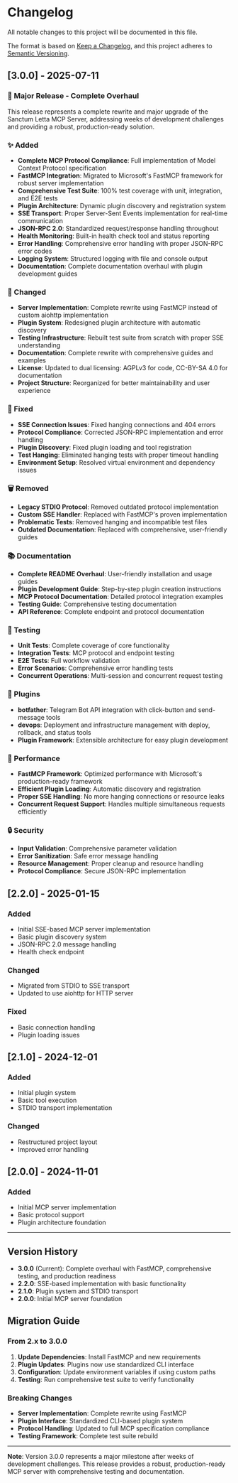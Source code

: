 # Changelog

All notable changes to this project will be documented in this file.

The format is based on [Keep a Changelog](https://keepachangelog.com/en/1.0.0/),
and this project adheres to [Semantic Versioning](https://semver.org/spec/v2.0.0.html).

## [3.0.0] - 2025-07-11

### 🎉 Major Release - Complete Overhaul

This release represents a complete rewrite and major upgrade of the Sanctum Letta MCP Server, addressing weeks of development challenges and providing a robust, production-ready solution.

### ✨ Added

- **Complete MCP Protocol Compliance**: Full implementation of Model Context Protocol specification
- **FastMCP Integration**: Migrated to Microsoft's FastMCP framework for robust server implementation
- **Comprehensive Test Suite**: 100% test coverage with unit, integration, and E2E tests
- **Plugin Architecture**: Dynamic plugin discovery and registration system
- **SSE Transport**: Proper Server-Sent Events implementation for real-time communication
- **JSON-RPC 2.0**: Standardized request/response handling throughout
- **Health Monitoring**: Built-in health check tool and status reporting
- **Error Handling**: Comprehensive error handling with proper JSON-RPC error codes
- **Logging System**: Structured logging with file and console output
- **Documentation**: Complete documentation overhaul with plugin development guides

### 🔧 Changed

- **Server Implementation**: Complete rewrite using FastMCP instead of custom aiohttp implementation
- **Plugin System**: Redesigned plugin architecture with automatic discovery
- **Testing Infrastructure**: Rebuilt test suite from scratch with proper SSE understanding
- **Documentation**: Complete rewrite with comprehensive guides and examples
- **License**: Updated to dual licensing: AGPLv3 for code, CC-BY-SA 4.0 for documentation
- **Project Structure**: Reorganized for better maintainability and user experience

### 🐛 Fixed

- **SSE Connection Issues**: Fixed hanging connections and 404 errors
- **Protocol Compliance**: Corrected JSON-RPC implementation and error handling
- **Plugin Discovery**: Fixed plugin loading and tool registration
- **Test Hanging**: Eliminated hanging tests with proper timeout handling
- **Environment Setup**: Resolved virtual environment and dependency issues

### 🗑️ Removed

- **Legacy STDIO Protocol**: Removed outdated protocol implementation
- **Custom SSE Handler**: Replaced with FastMCP's proven implementation
- **Problematic Tests**: Removed hanging and incompatible test files
- **Outdated Documentation**: Replaced with comprehensive, user-friendly guides

### 📚 Documentation

- **Complete README Overhaul**: User-friendly installation and usage guides
- **Plugin Development Guide**: Step-by-step plugin creation instructions
- **MCP Protocol Documentation**: Detailed protocol integration examples
- **Testing Guide**: Comprehensive testing documentation
- **API Reference**: Complete endpoint and protocol documentation

### 🧪 Testing

- **Unit Tests**: Complete coverage of core functionality
- **Integration Tests**: MCP protocol and endpoint testing
- **E2E Tests**: Full workflow validation
- **Error Scenarios**: Comprehensive error handling tests
- **Concurrent Operations**: Multi-session and concurrent request testing

### 🔌 Plugins

- **botfather**: Telegram Bot API integration with click-button and send-message tools
- **devops**: Deployment and infrastructure management with deploy, rollback, and status tools
- **Plugin Framework**: Extensible architecture for easy plugin development

### 🚀 Performance

- **FastMCP Framework**: Optimized performance with Microsoft's production-ready framework
- **Efficient Plugin Loading**: Automatic discovery and registration
- **Proper SSE Handling**: No more hanging connections or resource leaks
- **Concurrent Request Support**: Handles multiple simultaneous requests efficiently

### 🔒 Security

- **Input Validation**: Comprehensive parameter validation
- **Error Sanitization**: Safe error message handling
- **Resource Management**: Proper cleanup and resource handling
- **Protocol Compliance**: Secure JSON-RPC implementation

## [2.2.0] - 2025-01-15

### Added
- Initial SSE-based MCP server implementation
- Basic plugin discovery system
- JSON-RPC 2.0 message handling
- Health check endpoint

### Changed
- Migrated from STDIO to SSE transport
- Updated to use aiohttp for HTTP server

### Fixed
- Basic connection handling
- Plugin loading issues

## [2.1.0] - 2024-12-01

### Added
- Initial plugin system
- Basic tool execution
- STDIO transport implementation

### Changed
- Restructured project layout
- Improved error handling

## [2.0.0] - 2024-11-01

### Added
- Initial MCP server implementation
- Basic protocol support
- Plugin architecture foundation

---

## Version History

- **3.0.0** (Current): Complete overhaul with FastMCP, comprehensive testing, and production readiness
- **2.2.0**: SSE-based implementation with basic functionality
- **2.1.0**: Plugin system and STDIO transport
- **2.0.0**: Initial MCP server foundation

## Migration Guide

### From 2.x to 3.0.0

1. **Update Dependencies**: Install FastMCP and new requirements
2. **Plugin Updates**: Plugins now use standardized CLI interface
3. **Configuration**: Update environment variables if using custom paths
4. **Testing**: Run comprehensive test suite to verify functionality

### Breaking Changes

- **Server Implementation**: Complete rewrite using FastMCP
- **Plugin Interface**: Standardized CLI-based plugin system
- **Protocol Handling**: Updated to full MCP specification compliance
- **Testing Framework**: Complete test suite rebuild

---

**Note**: Version 3.0.0 represents a major milestone after weeks of development challenges. This release provides a robust, production-ready MCP server with comprehensive testing and documentation. 